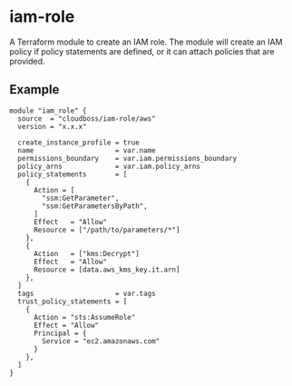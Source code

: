 # iam-role

A Terraform module to create an IAM role. The module will create an IAM policy if policy statements are defined, or it can attach policies that are provided.

## Example

```
module "iam_role" {
  source  = "cloudboss/iam-role/aws"
  version = "x.x.x"

  create_instance_profile = true
  name                    = var.name
  permissions_boundary    = var.iam.permissions_boundary
  policy_arns             = var.iam.policy_arns
  policy_statements       = [
    {
      Action = [
        "ssm:GetParameter",
        "ssm:GetParametersByPath",
      ]
      Effect   = "Allow"
      Resource = ["/path/to/parameters/*"]
    },
    {
      Action   = ["kms:Decrypt"]
      Effect   = "Allow"
      Resource = [data.aws_kms_key.it.arn]
    },
  ]
  tags                    = var.tags
  trust_policy_statements = [
    {
      Action = "sts:AssumeRole"
      Effect = "Allow"
      Principal = {
        Service = "ec2.amazonaws.com"
      }
    },
  ]
}
```
